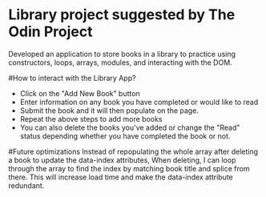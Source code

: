 # Library project suggested by The Odin Project
Developed an application to store books in a library to practice using constructors, loops, arrays, modules, and interacting with the DOM.

#How to interact with the Library App?
- Click on the "Add New Book" button
- Enter information on any book you have completed or would like to read
- Submit the book and it will then populate on the page.
- Repeat the above steps to add more books
- You can also delete the books you've added or change the "Read" status depending whether you have completed the book or not.

#Future optimizations
Instead of repopulating the whole array after deleting a book to update the data-index attributes, 
When deleting, I can loop through the array to find the index by matching book title and splice from there. 
This will increase load time and make the data-index attribute redundant.
